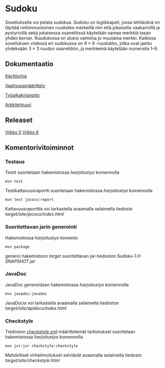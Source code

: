 # Sudoku

Sovelluksella voi pelata sudokua. Sudoku on logiikkapeli, jossa tehtävänä on täyttää neliönmuotoinen ruudukko merkeillä niin että jokaisella vaakarivillä ja pystyrivillä sekä jokaisessa osaneliössä käytetään samaa merkkiä tasan yhden kerran. Ruudukossa on aluksi valmiina jo muutama merkki. Kaikissa sovelluksen viidessä eri sudokussa on 9 × 9 -ruudukko, jotka ovat jaettu yhdeksään 3 × 3 ruudun osaneliöön, ja merkkeinä käytetään numeroita 1–9.

## Dokumentaatio

[Käyttöohje](https://github.com/henrhaat/otm-harkkatyo/blob/master/harjoitustyo/dokumentointi/kayttoohje.md)

[Vaativuusmäärittely](https://github.com/henrhaat/otm-harkkatyo/blob/master/harjoitustyo/dokumentointi/vaativuusmaarittely.md)

[Työaikakirjanpito](https://github.com/henrhaat/otm-harkkatyo/blob/master/harjoitustyo/dokumentointi/tuntikirjanpito.md)

[Arkkitehtuuri](https://github.com/henrhaat/otm-harkkatyo/blob/master/harjoitustyo/dokumentointi/arkkitehtuuri.md)

## Releaset

[Viikko 5](https://github.com/henrhaat/otm-harkkatyo/releases/tag/viikko5)
[Viikko 6](https://github.com/henrhaat/otm-harkkatyo/releases/tag/viikko6)

## Komentorivitoiminnot

### Testaus

Testit suoritetaan hakemistossa *harjoitustyo* komennolla

```
mvn test 
```

Testikattavuusraportti suoritetaan hakemistossa *harjoitustyo* komennolla

```
mvn test jacoco:report 
```

Kattavuusraporttia voi tarkastella avaamalla selaimella tiedosto *target/site/jacoco/index.html*

### Suoritettavan jarin generointi

Hakemistossa *harjoitustyo* komento

```
mvn package 
```

generoi hakemistoon *target*  suoritettavan jar-tiedoston *Sudoku-1.0-SNAPSHOT.jar*

### JavaDoc

JavaDoc generoidaan hakemistossa *harjoitustyo* komennolla

```
mvn javadoc:javadoc 
```

JavaDocia voi tarkastella avaamalla selaimella tiedoston *target/site/apidocs/index.html* 

### Checkstyle

Tiedoston [checkstyle.xml](https://github.com/henrhaat/otm-harkkatyo/blob/master/harjoitustyo/checkstyle.xml) määrittelemät tarkistukset suoritetaan hakemistossa *harjoitustyo* komennolla

```
mvn jxr:jxr checkstyle:checkstyle
```

Mahdolliset virheilmoitukset selviävät avaamalla selaimella tiedosto *target/site/checkstyle.html*

